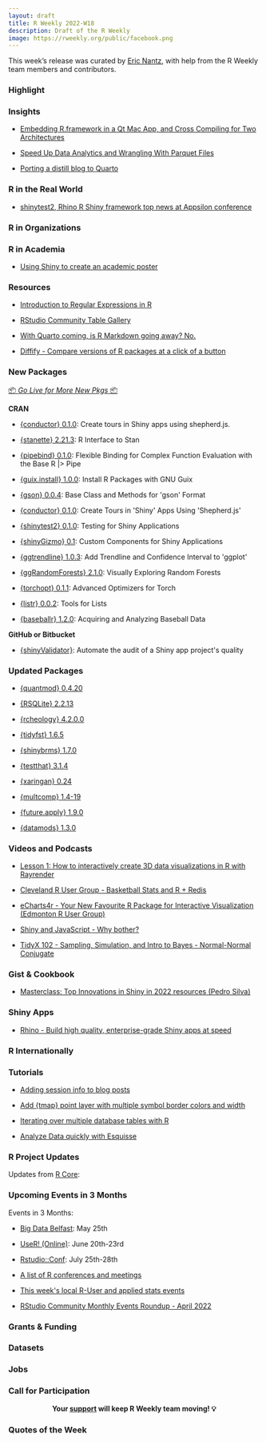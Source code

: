 ```yaml
---
layout: draft
title: R Weekly 2022-W18
description: Draft of the R Weekly
image: https://rweekly.org/public/facebook.png
---
```



This week’s release was curated by [Eric Nantz](), with help from the R Weekly team members and contributors.



###  Highlight



### Insights

+ [Embedding R.framework in a Qt Mac App, and Cross Compiling for Two Architectures](https://www.amirmasoudabdol.name/embedding-rframework-in-a-qt-mac-app-and-cross-compiling-for-two-architectures/)

+ [Speed Up Data Analytics and Wrangling With Parquet Files](https://www.rstudio.com/blog/speed-up-data-analytics-with-parquet-files/)

+ [Porting a distill blog to Quarto](https://blog.djnavarro.net/posts/2022-04-20_porting-to-quarto/)

### R in the Real World

+ [shinytest2, Rhino R Shiny framework top news at Appsilon conference](https://www.infoworld.com/article/3658981/shinytest2-rhino-r-shiny-framework-top-news-at-appsilon-conference.html)



###  R in Organizations



###  R in Academia

+ [Using Shiny to create an academic poster](https://bryer.org/post/2022-04-25-shiny_posters/)



###  Resources
+ [Introduction to Regular Expressions in R](https://rolkra.github.io/regex-for-beginners-detect/)

+ [RStudio Community Table Gallery](https://www.rstudio.com/blog/rstudio-community-table-gallery/)

+ [With Quarto coming, is R Markdown going away? No.](https://yihui.org/en/2022/04/quarto-r-markdown/)

+ [Diffify - Compare versions of R packages at a click of a button](https://www.jumpingrivers.com/blog/diffify-launch)
###  New Packages

<p class="added-hostname"><a href="https://rweekly.org/live" target="_blank" class="externalLink">📦 <i>Go Live for More New Pkgs</i> 📦</a></p>

**CRAN**

+ [{conductor} 0.1.0](https://conductor.etiennebacher.com/#/): Create tours in Shiny apps using shepherd.js.

+ [{stanette} 2.21.3](https://cran.r-project.org/package=stanette): R Interface to Stan

+ [{pipebind} 0.1.0](https://cran.r-project.org/package=pipebind): Flexible Binding for Complex Function Evaluation with the Base R |> Pipe

+ [{guix.install} 1.0.0](https://cran.r-project.org/package=guix.install): Install R Packages with GNU Guix

+ [{gson} 0.0.4](https://cran.r-project.org/package=gson): Base Class and Methods for 'gson' Format

+ [{conductor} 0.1.0](https://cran.r-project.org/package=conductor): Create Tours in 'Shiny' Apps Using 'Shepherd.js'

+ [{shinytest2} 0.1.0](https://cran.r-project.org/package=shinytest2): Testing for Shiny Applications

+ [{shinyGizmo} 0.1](https://cran.r-project.org/package=shinyGizmo): Custom Components for Shiny Applications

+ [{ggtrendline} 1.0.3](https://cran.r-project.org/package=ggtrendline): Add Trendline and Confidence Interval to 'ggplot'

+ [{ggRandomForests} 2.1.0](https://cran.r-project.org/package=ggRandomForests): Visually Exploring Random Forests

+ [{torchopt} 0.1.1](https://cran.r-project.org/package=torchopt): Advanced Optimizers for Torch

+ [{listr} 0.0.2](https://cran.r-project.org/package=listr): Tools for Lists

+ [{baseballr} 1.2.0](https://cran.r-project.org/package=baseballr): Acquiring and Analyzing Baseball Data

**GitHub or Bitbucket**

+ [{shinyValidator}](http://opensource.nibr.com/shinyValidator): Automate the audit of a Shiny app project's quality


### Updated Packages

+ [{quantmod} 0.4.20](https://cran.r-project.org/package=quantmod)

+ [{RSQLite} 2.2.13](https://cran.r-project.org/package=RSQLite)


+ [{rcheology} 4.2.0.0](https://cran.r-project.org/package=rcheology)

+ [{tidyfst} 1.6.5](https://cran.r-project.org/package=tidyfst)


+ [{shinybrms} 1.7.0](https://cran.r-project.org/package=shinybrms)

+ [{testthat} 3.1.4](https://cran.r-project.org/package=testthat)

+ [{xaringan} 0.24](https://cran.r-project.org/package=xaringan)

+ [{multcomp} 1.4-19](https://cran.r-project.org/package=multcomp)

+ [{future.apply} 1.9.0](https://cran.r-project.org/package=future.apply)

+ [{datamods} 1.3.0](https://cran.r-project.org/package=datamods)
###  Videos and Podcasts

+ [Lesson 1: How to interactively create 3D data visualizations in R with Rayrender](https://www.youtube.com/watch?v=fZ3RvNezIrw)

+ [Cleveland R User Group - Basketball Stats and R + Redis](https://www.youtube.com/watch?v=UU_k5EjXGmg)

+ [eCharts4r - Your New Favourite R Package for Interactive Visualization (Edmonton R User Group)](https://www.youtube.com/watch?v=TN10L3QrBXQ)

+ [Shiny and JavaScript - Why bother?](https://www.youtube.com/watch?v=l9DQFnulkys)

+ [TidyX 102 - Sampling, Simulation, and Intro to Bayes - Normal-Normal Conjugate](https://www.youtube.com/watch?v=3VXvQhH9KzE)





### Gist & Cookbook

+ [Masterclass: Top Innovations in Shiny in 2022 resources (Pedro Silva)](https://gist.github.com/pedrocoutinhosilva/4900c45bdaf068353086cdc29df02dd9)



### Shiny Apps

+ [Rhino - Build high quality, enterprise-grade Shiny apps at speed](https://appsilon.github.io/rhino)

### R Internationally



###  Tutorials

+ [Adding session info to blog posts](https://themockup.blog/posts/2022-04-18-session-info)

+ [Add {tmap} point layer with multiple symbol border colors and width](https://statnmap.com/2022-04-28-tmap-point-layer-with-multiple-symbol-border-colors-and-width/)

+ [Iterating over multiple database tables with R](https://www.johnmackintosh.net/blog/2022-04-28-purrr-sql/)

+ [Analyze Data quickly with Esquisse](https://towardsdatascience.com/how-to-analyze-data-quickly-without-tableau-but-close-66eb1f2fffd2)

<!--<div class="post-more-begin></div><div class="post-more-end"></div>-->

###  R Project Updates

Updates from [R Core](http://developer.r-project.org/blosxom.cgi/R-devel/NEWS):


###  Upcoming Events in 3 Months

Events in 3 Months:

+ [Big Data Belfast](https://www.bigdatabelfast.com/): May 25th

+ [UseR! (Online)](https://user2022.r-project.org/): June 20th-23rd

+ [Rstudio::Conf](https://www.rstudio.com/conference/): July 25th-28th

+ [A list of R conferences and meetings](https://jumpingrivers.github.io/meetingsR/events.html)

+ [This week's local R-User and applied stats events](https://community.rstudio.com/c/irl)

+ [RStudio Community Monthly Events Roundup - April 2022](https://www.rstudio.com/blog/rstudio-community-monthly-events-roundup-april-2022/)

### Grants & Funding


### Datasets

### Jobs




###  Call for Participation


<p class="hide-support added-hostname support-rweekly" style="text-align: center;font-weight: bold;">Your <a class="non-visited externalLink" href="https://www.patreon.com/rweekly" onclick="pas(this)">support</a> will keep R Weekly team moving! 💡</p>

###  Quotes of the Week
